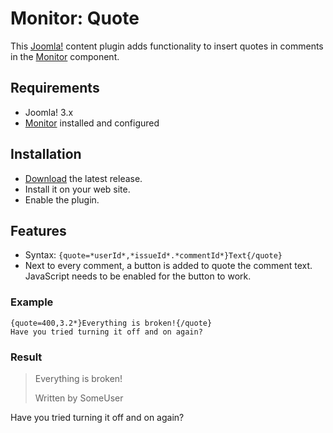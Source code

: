 # Monitor: Quote

This [Joomla!](https://www.joomla.org) content plugin adds functionality to insert quotes in comments in the [Monitor](https://github.com/Harmageddon/com_monitor) component.

## Requirements

* Joomla! 3.x
* [Monitor](https://github.com/Harmageddon/com_monitor) installed and configured

## Installation

* [Download](https://github.com/Harmageddon/plg_monitor_quote/releases) the latest release.
* Install it on your web site.
* Enable the plugin.

## Features

* Syntax: `{quote=*userId*,*issueId*.*commentId*}Text{/quote}`
* Next to every comment, a button is added to quote the comment text. JavaScript needs to be enabled for the button to work.

### Example

```
{quote=400,3.2*}Everything is broken!{/quote}
Have you tried turning it off and on again?
```

### Result

> Everything is broken!
>
> Written by SomeUser

Have you tried turning it off and on again?
